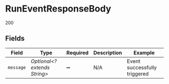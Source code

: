 # RunEventResponseBody

200


## Fields

| Field                        | Type                         | Required                     | Description                  | Example                      |
| ---------------------------- | ---------------------------- | ---------------------------- | ---------------------------- | ---------------------------- |
| `message`                    | *Optional<? extends String>* | :heavy_minus_sign:           | N/A                          | Event successfully triggered |